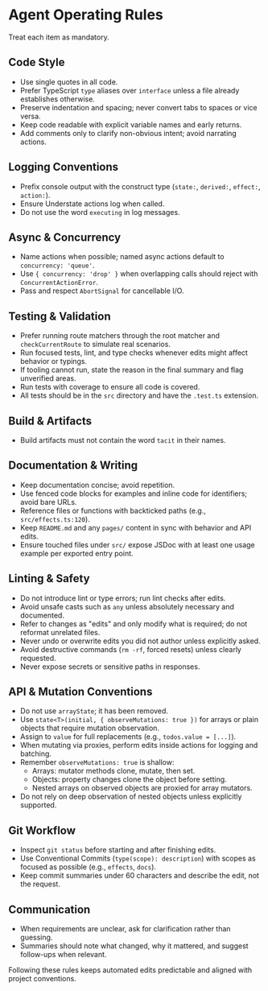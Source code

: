 # Agent Operating Rules

Treat each item as mandatory.

## Code Style

- Use single quotes in all code.
- Prefer TypeScript `type` aliases over `interface` unless a file already establishes otherwise.
- Preserve indentation and spacing; never convert tabs to spaces or vice versa.
- Keep code readable with explicit variable names and early returns.
- Add comments only to clarify non-obvious intent; avoid narrating actions.

## Logging Conventions

- Prefix console output with the construct type (`state:`, `derived:`, `effect:`, `action:`).
- Ensure Understate actions log when called.
- Do not use the word `executing` in log messages.

## Async & Concurrency

- Name actions when possible; named async actions default to `concurrency: 'queue'`.
- Use `{ concurrency: 'drop' }` when overlapping calls should reject with `ConcurrentActionError`.
- Pass and respect `AbortSignal` for cancellable I/O.

## Testing & Validation

- Prefer running route matchers through the root matcher and `checkCurrentRoute` to simulate real scenarios.
- Run focused tests, lint, and type checks whenever edits might affect behavior or typings.
- If tooling cannot run, state the reason in the final summary and flag unverified areas.
- Run tests with coverage to ensure all code is covered.
- All tests should be in the `src` directory and have the `.test.ts` extension.

## Build & Artifacts

- Build artifacts must not contain the word `tacit` in their names.

## Documentation & Writing

- Keep documentation concise; avoid repetition.
- Use fenced code blocks for examples and inline code for identifiers; avoid bare URLs.
- Reference files or functions with backticked paths (e.g., `src/effects.ts:120`).
- Keep `README.md` and any `pages/` content in sync with behavior and API edits.
- Ensure touched files under `src/` expose JSDoc with at least one usage example per exported entry point.

## Linting & Safety

- Do not introduce lint or type errors; run lint checks after edits.
- Avoid unsafe casts such as `any` unless absolutely necessary and documented.
- Refer to changes as "edits" and only modify what is required; do not reformat unrelated files.
- Never undo or overwrite edits you did not author unless explicitly asked.
- Avoid destructive commands (`rm -rf`, forced resets) unless clearly requested.
- Never expose secrets or sensitive paths in responses.

## API & Mutation Conventions

- Do not use `arrayState`; it has been removed.
- Use `state<T>(initial, { observeMutations: true })` for arrays or plain objects that require mutation observation.
- Assign to `value` for full replacements (e.g., `todos.value = [...]`).
- When mutating via proxies, perform edits inside actions for logging and batching.
- Remember `observeMutations: true` is shallow:
  - Arrays: mutator methods clone, mutate, then set.
  - Objects: property changes clone the object before setting.
  - Nested arrays on observed objects are proxied for array mutators.
- Do not rely on deep observation of nested objects unless explicitly supported.

## Git Workflow

- Inspect `git status` before starting and after finishing edits.
- Use Conventional Commits (`type(scope): description`) with scopes as focused as possible (e.g., `effects`, `docs`).
- Keep commit summaries under 60 characters and describe the edit, not the request.

## Communication

- When requirements are unclear, ask for clarification rather than guessing.
- Summaries should note what changed, why it mattered, and suggest follow-ups when relevant.

Following these rules keeps automated edits predictable and aligned with project conventions.
